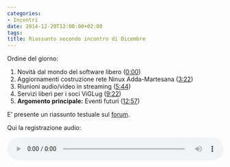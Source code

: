 ```yaml
---
categories:
- Incontri
date: 2014-12-20T12:00:00+02:00
tags:
title: Riassunto secondo incontro di Dicembre
---
```

<p>Ordine del giorno:</p>
<ol>
<li>Novità dal mondo del software libero (<a data-privlyhref="http://viglug.org/#" href="#" onclick="document.getElementById('meeting-20141219').currentTime=0;return false;">0:00</a>)</li>
<li>Aggiornamenti costruzione rete Ninux Adda-Martesana (<a data-privlyhref="http://viglug.org/#" href="#" onclick="document.getElementById('meeting-20141219').currentTime=202;return false;">3:22</a>)</li>
<li>Riunioni audio/video in streaming (<a data-privlyhref="http://viglug.org/#" href="#" onclick="document.getElementById('meeting-20141219').currentTime=344;return false;">5:44</a>)</li>
<li>Servizi liberi per i soci ViGLug (<a data-privlyhref="http://viglug.org/#" href="#" onclick="document.getElementById('meeting-20141219').currentTime=562;return false;">9:22</a>)</li>
<li><strong>Argomento principale:</strong> Eventi futuri (<a data-privlyhref="http://viglug.org/#" href="#" onclick="document.getElementById('meeting-20141219').currentTime=777;return false;">12:57</a>)</li>
</ol>
<p>E’ presente un riassunto testuale sul <a data-privlyhref="http://forum.viglug.org/index.php?topic=2115.msg4118#msg4118" href="http://forum.viglug.org/index.php?topic=2115.msg4118#msg4118">forum</a>.

Qui la registrazione audio:</p>
<!--more-->

<audio id="meeting-20141219" style="width: 100%;" src="https://about.frafra.eu/viglug/log/meeting-20141219.opus " controls="controls">Apri <a href="https://about.frafra.eu/viglug/log/meeting-20141219.opus">playlist</a> col tuo riproduttore audio preferito.&nbsp;

</audio>
